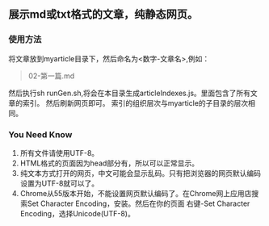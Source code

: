## 展示md或txt格式的文章，纯静态网页。
### 使用方法
将文章放到myarticle目录下，然后命名为<数字-文章名>,例如：
> 02-第一篇.md 

然后执行sh runGen.sh,将会在本目录生成articleIndexes.js。里面包含了所有文章的索引。
然后刷新网页即可。
索引的组织层次与myarticle的子目录的层次相同。

### You Need Know
1. 所有文件请使用UTF-8。
2. HTML格式的页面因为head部分有<meta charset="utf-8">，所以可以正常显示。
3. 纯文本方式打开的网页，中文可能会显示乱码。只有把浏览器的网页默认编码设置为UTF-8就可以了。
4. Chrome从55版本开始，不能设置网页默认编码了。在Chrome网上应用店搜索Set Character Encoding，安装。然后在你的页面 右键-Set Character Encoding，选择Unicode(UTF-8)。
